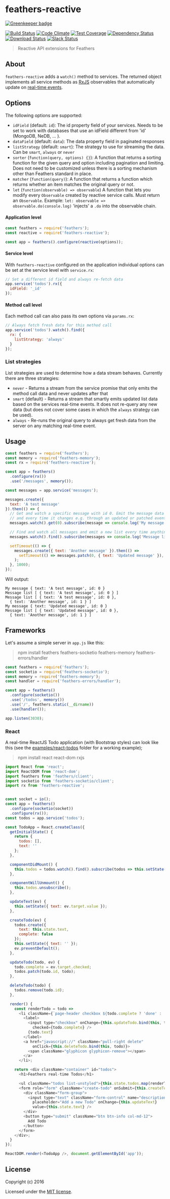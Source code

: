 # feathers-reactive

[![Greenkeeper badge](https://badges.greenkeeper.io/feathersjs/feathers-reactive.svg)](https://greenkeeper.io/)

[![Build Status](https://travis-ci.org/feathersjs/feathers-reactive.png?branch=master)](https://travis-ci.org/feathersjs/feathers-reactive)
[![Code Climate](https://codeclimate.com/github/feathersjs/feathers-reactive.png)](https://codeclimate.com/github/feathersjs/feathers-reactive)
[![Test Coverage](https://codeclimate.com/github/feathersjs/feathers-reactive/badges/coverage.svg)](https://codeclimate.com/github/feathersjs/feathers-reactive/coverage)
[![Dependency Status](https://img.shields.io/david/feathersjs/feathers-reactive.svg?style=flat-square)](https://david-dm.org/feathersjs/feathers-reactive)
[![Download Status](https://img.shields.io/npm/dm/feathers-reactive.svg?style=flat-square)](https://www.npmjs.com/package/feathers-reactive)
[![Slack Status](http://slack.feathersjs.com/badge.svg)](http://slack.feathersjs.com)

> Reactive API extensions for Feathers

## About

`feathers-reactive` adds a `watch()` method to services. The returned object implements all service methods as [RxJS](https://github.com/Reactive-Extensions/RxJS) observables that automatically update on [real-time events](http://docs.feathersjs.com/real-time/events.html).

## Options

The following options are supported:

- `idField` (default: `id`): The id property field of your services. Needs to be set to work with databases that use an idField different from 'id' (MongoDB, NeDB, ... ).
- `dataField` (default: `data`): The data property field in paginated responses
- `listStrategy` (default: `smart`): The strategy to use for streaming the data. Can be `smart`, `always` or `never`
- `sorter` (`function(query, options) {}`): A function that returns a sorting function for the given query and option including pagination and limiting. Does not need to be customized unless there is a sorting mechanism other than Feathers standard in place.
- `matcher` (`function(query)`): A function that returns a function which returns whether an item matches the original query or not.
- `let` (`function(observable) => observable`) A function that lets you modify every `Observable` created by reactive service calls. Must return an `Observable`. Example: `let: observable => observable.do(console.log)` 'injects' a `.do` into the observable chain.
#### Application level

```js
const feathers = require('feathers');
const reactive = require('feathers-reactive');

const app = feathers().configure(reactive(options));
```

#### Service level

With `feathers-reactive` configured on the application individual options can be set at the service level with `service.rx`:

```js
// Set a different id field and always re-fetch data
app.service('todos').rx({
  idField: '_id'
});
```

#### Method call level

Each method call can also pass its own options via `params.rx`:

```js
// Always fetch fresh data for this method call
app.service('todos').watch().find({
  rx: {
    listStrategy: 'always'
  }
});
```

### List strategies

List strategies are used to determine how a data stream behaves. Currently there are three strategies:

- `never` - Returns a stream from the service promise that only emits the method call data and never updates after that
- `smart` (default) - Returns a stream that smartly emits updated list data based on the services real-time events. It does not re-query any new data (but does not cover some cases in which the `always` strategy can be used).
- `always` - Re-runs the original query to always get fresh data from the server on any matching real-time event.

## Usage

```js
const feathers = require('feathers');
const memory = require('feathers-memory');
const rx = require('feathers-reactive');

const app = feathers()
  .configure(rx())
  .use('/messages', memory());

const messages = app.service('messages');

messages.create({
  text: 'A test message'
}).then(() => {
  // Get and watch a specific message with id 0. Emit the message data once it resolves
  // and every time it changes e.g. through an updated or patched event
  messages.watch().get(0).subscribe(message => console.log('My message', message));

  // Find and watch all messages and emit a new list every time anything changes
  messages.watch().find().subscribe(messages => console.log('Message list', messages));

  setTimeout(() => {
    messages.create({ text: 'Another message' }).then(() =>
      setTimeout(() => messages.patch(0, { text: 'Updated message' }), 1000)
    );
  }, 1000);
});
```

Will output:

```
My message { text: 'A test message', id: 0 }
Message list [ { text: 'A test message', id: 0 } ]
Message list [ { text: 'A test message', id: 0 },
  { text: 'Another message', id: 1 } ]
My message { text: 'Updated message', id: 0 }
Message list [ { text: 'Updated message', id: 0 },
  { text: 'Another message', id: 1 } ]
```

## Frameworks

Let's assume a simple server in `app.js` like this:

> npm install feathers feathers-socketio feathers-memory feathers-errors/handler

```js
const feathers = require('feathers');
const socketio = require('feathers-socketio');
const memory = require('feathers-memory');
const handler = require('feathers-errors/handler');

const app = feathers()
  .configure(socketio())
  .use('/todos', memory())
  .use('/', feathers.static(__dirname))
  .use(handler());

app.listen(3030);
````

### React

A real-time ReactJS Todo application (with Bootstrap styles) can look like this (see the [examples/react-todos](./examples/react-todos) folder for a working example);

> npm install react react-dom rxjs

```js
import React from 'react';
import ReactDOM from 'react-dom';
import feathers from 'feathers/client';
import socketio from 'feathers-socketio/client';
import rx from 'feathers-reactive';


const socket = io();
const app = feathers()
  .configure(socketio(socket))
  .configure(rx());
const todos = app.service('todos');

const TodoApp = React.createClass({
  getInitialState() {
    return {
      todos: [],
      text: ''
    };
  },

  componentDidMount() {
    this.todos = todos.watch().find().subscribe(todos => this.setState({ todos }));
  },

  componentWillUnmount() {
    this.todos.unsubscribe();
  },

  updateText(ev) {
    this.setState({ text: ev.target.value });
  },

  createTodo(ev) {
    todos.create({
      text: this.state.text,
      complete: false
    });
    this.setState({ text: '' });
    ev.preventDefault();
  },

  updateTodo(todo, ev) {
    todo.complete = ev.target.checked;
    todos.patch(todo.id, todo);
  },

  deleteTodo(todo) {
    todos.remove(todo.id);
  },

  render() {
    const renderTodo = todo =>
      <li className={`page-header checkbox ${todo.complete ? 'done' : ''}`}>
        <label>
          <input type="checkbox" onChange={this.updateTodo.bind(this, todo)}
            checked={todo.complete} />
          {todo.text}
        </label>
        <a href="javascript://" className="pull-right delete"
            onClick={this.deleteTodo.bind(this, todo)}>
          <span className="glyphicon glyphicon-remove"></span>
        </a>
      </li>;

    return <div className="container" id="todos">
      <h1>Feathers real-time Todos</h1>

      <ul className="todos list-unstyled">{this.state.todos.map(renderTodo)}</ul>
      <form role="form" className="create-todo" onSubmit={this.createTodo}>
        <div className="form-group">
          <input type="text" className="form-control" name="description"
            placeholder="Add a new Todo" onChange={this.updateText}
            value={this.state.text} />
        </div>
        <button type="submit" className="btn btn-info col-md-12">
          Add Todo
        </button>
      </form>
    </div>;
  }
});

ReactDOM.render(<TodoApp />, document.getElementById('app'));
```

## License

Copyright (c) 2016

Licensed under the [MIT license](LICENSE).
